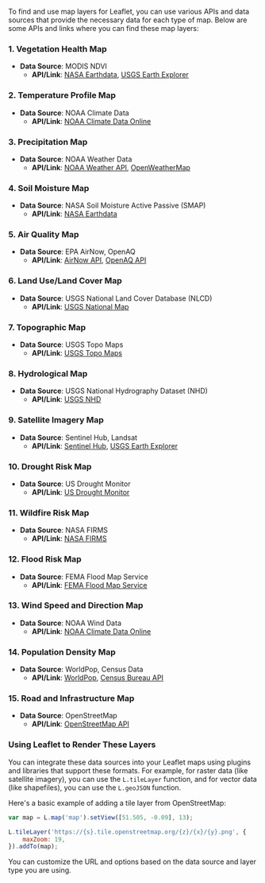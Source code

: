 To find and use map layers for Leaflet, you can use various APIs and data sources that provide the necessary data for each type of map. Below are some APIs and links where you can find these map layers:

### 1. **Vegetation Health Map**
- **Data Source**: MODIS NDVI
  - **API/Link**: [NASA Earthdata](https://earthdata.nasa.gov/), [USGS Earth Explorer](https://earthexplorer.usgs.gov/)

### 2. **Temperature Profile Map**
- **Data Source**: NOAA Climate Data
  - **API/Link**: [NOAA Climate Data Online](https://www.ncdc.noaa.gov/cdo-web/)

### 3. **Precipitation Map**
- **Data Source**: NOAA Weather Data
  - **API/Link**: [NOAA Weather API](https://www.ncdc.noaa.gov/cdo-web/webservices/v2), [OpenWeatherMap](https://openweathermap.org/api)

### 4. **Soil Moisture Map**
- **Data Source**: NASA Soil Moisture Active Passive (SMAP)
  - **API/Link**: [NASA Earthdata](https://earthdata.nasa.gov/)

### 5. **Air Quality Map**
- **Data Source**: EPA AirNow, OpenAQ
  - **API/Link**: [AirNow API](https://www.airnowapi.org/), [OpenAQ API](https://docs.openaq.org/)

### 6. **Land Use/Land Cover Map**
- **Data Source**: USGS National Land Cover Database (NLCD)
  - **API/Link**: [USGS National Map](https://www.usgs.gov/core-science-systems/national-geospatial-program/national-map)

### 7. **Topographic Map**
- **Data Source**: USGS Topo Maps
  - **API/Link**: [USGS Topo Maps](https://viewer.nationalmap.gov/advanced-viewer/)

### 8. **Hydrological Map**
- **Data Source**: USGS National Hydrography Dataset (NHD)
  - **API/Link**: [USGS NHD](https://www.usgs.gov/core-science-systems/ngp/national-hydrography)

### 9. **Satellite Imagery Map**
- **Data Source**: Sentinel Hub, Landsat
  - **API/Link**: [Sentinel Hub](https://www.sentinel-hub.com/), [USGS Earth Explorer](https://earthexplorer.usgs.gov/)

### 10. **Drought Risk Map**
- **Data Source**: US Drought Monitor
  - **API/Link**: [US Drought Monitor](https://droughtmonitor.unl.edu/)

### 11. **Wildfire Risk Map**
- **Data Source**: NASA FIRMS
  - **API/Link**: [NASA FIRMS](https://firms.modaps.eosdis.nasa.gov/)

### 12. **Flood Risk Map**
- **Data Source**: FEMA Flood Map Service
  - **API/Link**: [FEMA Flood Map Service](https://msc.fema.gov/portal/home)

### 13. **Wind Speed and Direction Map**
- **Data Source**: NOAA Wind Data
  - **API/Link**: [NOAA Climate Data Online](https://www.ncdc.noaa.gov/cdo-web/)

### 14. **Population Density Map**
- **Data Source**: WorldPop, Census Data
  - **API/Link**: [WorldPop](https://www.worldpop.org/), [Census Bureau API](https://www.census.gov/data/developers/data-sets.html)

### 15. **Road and Infrastructure Map**
- **Data Source**: OpenStreetMap
  - **API/Link**: [OpenStreetMap API](https://wiki.openstreetmap.org/wiki/API)

### Using Leaflet to Render These Layers
You can integrate these data sources into your Leaflet maps using plugins and libraries that support these formats. For example, for raster data (like satellite imagery), you can use the `L.tileLayer` function, and for vector data (like shapefiles), you can use the `L.geoJSON` function.

Here's a basic example of adding a tile layer from OpenStreetMap:

```javascript
var map = L.map('map').setView([51.505, -0.09], 13);

L.tileLayer('https://{s}.tile.openstreetmap.org/{z}/{x}/{y}.png', {
    maxZoom: 19,
}).addTo(map);
```

You can customize the URL and options based on the data source and layer type you are using.